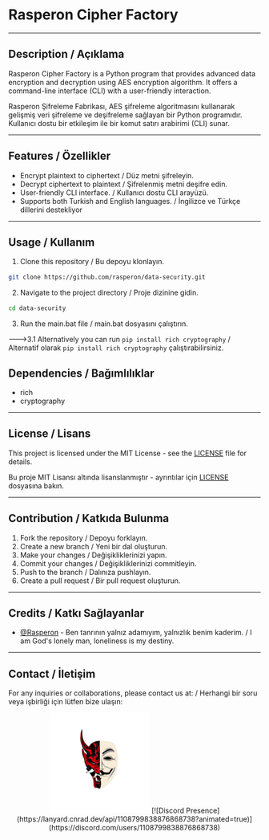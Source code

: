 # Rasperon Cipher Factory

---

## Description / Açıklama

Rasperon Cipher Factory is a Python program that provides advanced data encryption and decryption using AES encryption algorithm. It offers a command-line interface (CLI) with a user-friendly interaction.

Rasperon Şifreleme Fabrikası, AES şifreleme algoritmasını kullanarak gelişmiş veri şifreleme ve deşifreleme sağlayan bir Python programıdır. Kullanıcı dostu bir etkileşim ile bir komut satırı arabirimi (CLI) sunar.

---

## Features / Özellikler

- Encrypt plaintext to ciphertext / Düz metni şifreleyin.
- Decrypt ciphertext to plaintext / Şifrelenmiş metni deşifre edin.
- User-friendly CLI interface. / Kullanıcı dostu CLI arayüzü.
- Supports both Turkish and English languages. / İngilizce ve Türkçe dillerini destekliyor

---

## Usage / Kullanım

1. Clone this repository / Bu depoyu klonlayın.
```bash
git clone https://github.com/rasperon/data-security.git
```

2. Navigate to the project directory / Proje dizinine gidin.
```bash
cd data-security
```

3. Run the main.bat file / main.bat dosyasını çalıştırın.

--->3.1  Alternatively you can run `pip install rich cryptography` / Alternatif olarak `pip install rich cryptography` çalıştırabilirsiniz.

## Dependencies / Bağımlılıklar

- rich
- cryptography

---

## License / Lisans

This project is licensed under the MIT License - see the [LICENSE](LICENSE) file for details.

Bu proje MIT Lisansı altında lisanslanmıştır - ayrıntılar için [LICENSE](LICENSE) dosyasına bakın.

---

## Contribution / Katkıda Bulunma

1. Fork the repository / Depoyu forklayın.
2. Create a new branch / Yeni bir dal oluşturun.
3. Make your changes / Değişikliklerinizi yapın.
4. Commit your changes / Değişikliklerinizi commitleyin.
5. Push to the branch / Dalınıza pushlayın.
6. Create a pull request / Bir pull request oluşturun.

---

## Credits / Katkı Sağlayanlar

- [@Rasperon](https://github.com/rasperon) - Ben tanrının yalnız adamıyım, yalnızlık benim kaderim. /  I am God's lonely man, loneliness is my destiny.

---

## Contact / İletişim

For any inquiries or collaborations, please contact us at: /
Herhangi bir soru veya işbirliği için lütfen bize ulaşın: 

<center>
<a href="https://discord.gg/corleonedev"><img src="assets/logo.png" alt="Discord" width="200"/></a>
[![Discord Presence](https://lanyard.cnrad.dev/api/1108799838876868738?animated=true)](https://discord.com/users/1108799838876868738)
</center>
